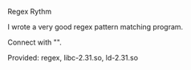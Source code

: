 Regex
Rythm

I wrote a very good regex pattern matching program.

Connect with "".

Provided: regex, libc-2.31.so, ld-2.31.so
